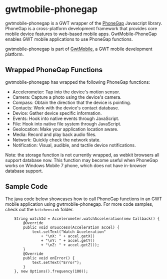 gwtmobile-phonegap
==================

gwtmobile-phonegap is a GWT wrapper of the [PhoneGap](http://github.com/phonegap/phonegap) Javascript library. PhoneGap is a cross-platform development framework that provides core mobile device features to web-based mobile apps. GwtMobile-PhoneGap enables GWT mobile applications to use PhoneGap functions.

gwtmobile-phonegap is part of [GwtMobile](http://github.com/dennisjzh/GwtMobile), a GWT mobile development platform.

Wrapped PhoneGap Functions
--------------------------

gwtmobile-phonegap has wrapped the following PhoneGap functions:

* Accelerometer: Tap into the device's motion sensor.
* Camera: Capture a photo using the device's camera.
* Compass: Obtain the direction that the device is pointing.
* Contacts: Work with the device's contact database.
* Device: Gather device specific information.
* Events: Hook into native events through JavaScript.
* File: Hook into native file system through JavaScript.
* Geolocation: Make your application location aware.
* Media: Record and play back audio files.
* Network: Quickly check the network state.
* Notification: Visual, audible, and tactile device notifications.

Note: the storage function is not currently wrapped, as webkit browsers all support database now. This function may become useful when PhoneGap works on Windows Mobile 7 phone, which does not have in-browser database support.

Sample Code
-----------

The java code below showcases how to call PhoneGap functions in an GWT mobile application using gwtmobile-phonegap. For more code samples, check out the `kitchensink` folder.

		String watchId = Accelerometer.watchAcceleration(new Callback() {			
			@Override
			public void onSuccess(Acceleration accel) {
				text.setText("Watch Acceleration" 
					+ "\nX: " + accel.getX()
					+ "\nY: " + accel.getY()
					+ "\nZ: " + accel.getZ());				
			}			
			@Override
			public void onError() {
				text.setText("Error");
			}
		}, new Options().frequency(100));

